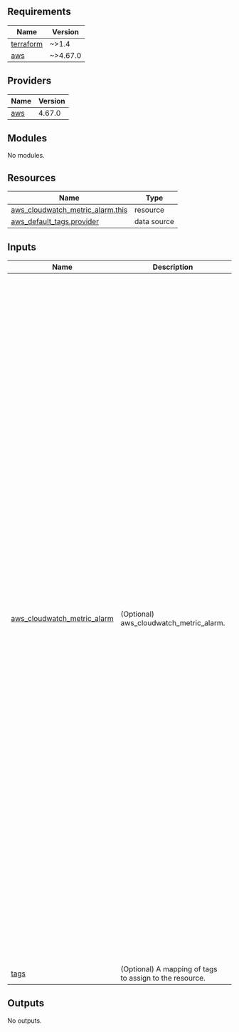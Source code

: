 <!-- BEGIN_TF_DOCS -->
## Requirements

| Name | Version |
|------|---------|
| <a name="requirement_terraform"></a> [terraform](#requirement\_terraform) | ~>1.4 |
| <a name="requirement_aws"></a> [aws](#requirement\_aws) | ~>4.67.0 |

## Providers

| Name | Version |
|------|---------|
| <a name="provider_aws"></a> [aws](#provider\_aws) | 4.67.0 |

## Modules

No modules.

## Resources

| Name | Type |
|------|------|
| [aws_cloudwatch_metric_alarm.this](https://registry.terraform.io/providers/hashicorp/aws/latest/docs/resources/cloudwatch_metric_alarm) | resource |
| [aws_default_tags.provider](https://registry.terraform.io/providers/hashicorp/aws/latest/docs/data-sources/default_tags) | data source |

## Inputs

| Name | Description | Type | Default | Required |
|------|-------------|------|---------|:--------:|
| <a name="input_aws_cloudwatch_metric_alarm"></a> [aws\_cloudwatch\_metric\_alarm](#input\_aws\_cloudwatch\_metric\_alarm) | (Optional) aws\_cloudwatch\_metric\_alarm. | <pre>list(object(<br>    {<br>      # The descriptive name for the alarm. This name must be unique within the user's AWS account<br>      alarm_name = string<br>      # The arithmetic operation to use when comparing the specified Statistic and Threshold. The specified Statistic value is used as the first operand. Either of the following is supported: GreaterThanOrEqualToThreshold, GreaterThanThreshold, LessThanThreshold, LessThanOrEqualToThreshold. Additionally, the values LessThanLowerOrGreaterThanUpperThreshold, LessThanLowerThreshold, and GreaterThanUpperThreshold are used only for alarms based on anomaly detection models.<br>      comparison_operator = string<br>      # The number of periods over which data is compared to the specified threshold.<br>      evaluation_periods = string<br>      # The name for the alarm's associated metric. See docs for supported metrics.<br>      metric_name = string<br>      # The namespace for the alarm's associated metric. See docs for the list of namespaces. See docs for supported metrics.<br>      namespace = string<br>      # The period in seconds over which the specified statistic is applied.<br>      period = number<br>      # The statistic to apply to the alarm's associated metric. Either of the following is supported: SampleCount, Average, Sum, Minimum, Maximum<br>      statistic = string<br>      # The value against which the specified statistic is compared. This parameter is required for alarms based on static thresholds, but should not be used for alarms based on anomaly detection models.<br>      threshold = string<br>      # If this is an alarm based on an anomaly detection model, make this value match the ID of the ANOMALY_DETECTION_BAND function.<br>      threshold_metric_id = string<br>      # Indicates whether or not actions should be executed during any changes to the alarm's state. Defaults to true.<br>      actions_enabled = bool<br>      # The list of actions to execute when this alarm transitions into an ALARM state from any other state. Each action is specified as an Amazon Resource Name (ARN).<br>      alarm_actions = list(string)<br>      # The description for the alarm.<br>      alarm_description = string<br>      # The number of datapoints that must be breaching to trigger the alarm.<br>      datapoints_to_alarm = string<br>      # The dimensions for the alarm's associated metric. For the list of available dimensions see the AWS documentation here.<br>      dimensions = map(any)<br>      # The list of actions to execute when this alarm transitions into an INSUFFICIENT_DATA state from any other state. Each action is specified as an Amazon Resource Name (ARN).<br>      insufficient_data_actions = list(string)<br>      # The list of actions to execute when this alarm transitions into an OK state from any other state. Each action is specified as an Amazon Resource Name (ARN).<br>      ok_actions = list(string)<br>      # The unit for the alarm's associated metric.<br>      unit = string<br>      # The percentile statistic for the metric associated with the alarm. Specify a value between p0.0 and p100.<br>      extended_statistic = string<br>      # Sets how this alarm is to handle missing data points. The following values are supported: missing, ignore, breaching and notBreaching. Defaults to missing.<br>      treat_missing_data = string<br>      # Used only for alarms based on percentiles. If you specify ignore, the alarm state will not change during periods with too few data points to be statistically significant. If you specify evaluate or omit this parameter, the alarm will always be evaluated and possibly change state no matter how many data points are available. The following values are supported: ignore, and evaluate.<br>      evaluate_low_sample_count_percentiles = string<br>      # Enables you to create an alarm based on a metric math expression. You may specify at most 20.<br>      metric_query = list(any)<br>    }<br>    )<br>  )</pre> | `[]` | no |
| <a name="input_tags"></a> [tags](#input\_tags) | (Optional) A mapping of tags to assign to the resource. | `map(any)` | `null` | no |

## Outputs

No outputs.
<!-- END_TF_DOCS -->

